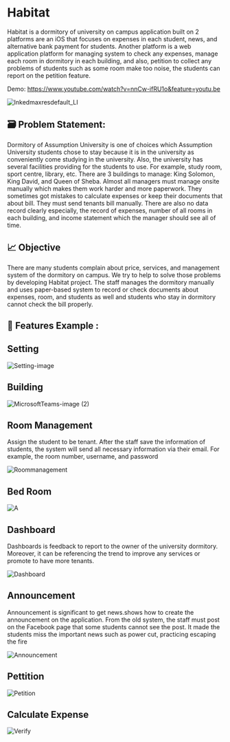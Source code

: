 # Habitat 
Habitat is a dormitory of university on campus application built on 2 platforms are an iOS that focuses on expenses in each student, news, and alternative bank payment for students. Another platform is a web application platform for managing system to check any expenses, manage each room in dormitory in each building, and also, petition to collect any problems of students such as some room make too noise, the students can report on the petition feature.

 Demo: https://www.youtube.com/watch?v=nnCw-ifRU1o&feature=youtu.be

![Inkedmaxresdefault_LI](https://user-images.githubusercontent.com/74519762/166905340-20a8d08a-22a6-4434-99f8-537bfc8dc6fc.jpg)

## 🗃️ Problem Statement: 
Dormitory of Assumption University is one of choices which Assumption University students chose to stay because it is in the university as conveniently come studying in the university. Also, the university has several facilities providing for the students to use. For example, study room, sport centre, library, etc. There are 3 buildings to manage: King Solomon, King David, and Queen of Sheba. Almost all managers must manage onsite manually which makes them work harder and more paperwork. They sometimes got mistakes to calculate expenses or keep their documents that about bill. They must send tenants bill manually. There are also no data record clearly especially, the record of expenses, number of all rooms in each building, and income statement which the manager should see all of time.

## 📈 Objective
There are many students complain about price, services, and management system of the dormitory on campus. We try to help to solve those problems by developing Habitat project. The staff manages the dormitory manually and uses paper-based system to record or check documents about expenses, room, and students as well and students who stay in dormitory cannot check the bill properly.

## 💎 Features Example :

## Setting
![Setting-image](https://user-images.githubusercontent.com/74519762/151738970-a868beb6-8225-42d4-8183-dc2545e09d22.png)

## Building
![MicrosoftTeams-image (2)](https://user-images.githubusercontent.com/74519762/177474167-543ff28f-7cf4-4866-8120-57225626761b.png)

## Room Management
Assign the student to be tenant. After the staff save the information of students, the system will send all necessary information via their email. For example, the room number, username, and password

![Roommanagement](https://user-images.githubusercontent.com/74519762/151739449-dd493636-3f00-404b-a41e-d8e5287931e7.png)

## Bed Room 
![A](https://user-images.githubusercontent.com/74519762/177476134-a039e21b-90bb-4e60-84c4-4c19bb1c1528.PNG)

## Dashboard 
Dashboards is feedback to report to the owner of the university dormitory. Moreover, it can be referencing the trend to improve any services or promote to have more tenants.

![Dashboard](https://user-images.githubusercontent.com/74519762/154226706-4e121fe6-f986-49f9-8bf2-eecdbfe9b8db.png)

## Announcement
Announcement is significant to get news.shows how to create the announcement on the application. From the old system, the staff must post on the Facebook page that  some students cannot see the post. It made the students miss the important news such as power cut, practicing escaping the fire
 
![Announcement](https://user-images.githubusercontent.com/74519762/151741387-ca11bb38-2b0d-476f-bf9b-2bdf7e17db59.png)

## Pettition
![Petition](https://user-images.githubusercontent.com/74519762/166903786-65af1861-3346-4438-a3f7-739ae23a903f.png)

## Calculate Expense
![Verify](https://user-images.githubusercontent.com/74519762/166904469-142d9c23-8ae1-400e-86aa-bb3538ce710f.png)


